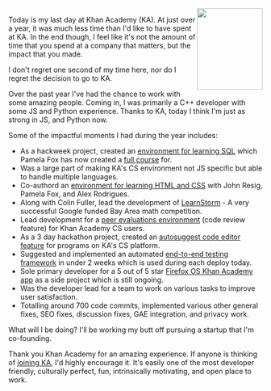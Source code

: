 <img width="130" height="161" src="//brianbondy.com/static/img/blogpost_164/KA.png" style="float:right; margin-bottom: 5px">

Today is my last day at Khan Academy (KA). At just over a year, it was much less time than I'd like to have spent at KA.  In the end though, I feel like it's not the amount of time that you spend at a company that matters, but the impact that you made.

I don't regret one second of my time here, nor do I regret the decision to go to KA.

Over the past year I've had the chance to work with some amazing people.
Coming in, I was primarily a C++ developer with some JS and Python experience.
Thanks to KA, today I think I'm just as strong in JS, and Python now.

Some of the impactful moments I had during the year includes:

- As a hackweek project, created an [environment for learning SQL](/blog/id/168/sql-on-khan-academy-enabled-by-sqlite-sqljs-asmjs-and-emscripten/) which Pamela Fox has now created a [full course](https://www.khanacademy.org/computing/computer-programming/sql) for.
- Was a large part of making KA's CS environment not JS specific but able to handle multiple languages.
- Co-authord an [environment for learning HTML and CSS](https://www.khanacademy.org/about/blog/post/103147672575/learn-how-to-make-webpages-with-html-css-on-khan) with John Resig, Pamela Fox, and Alex Rodrigues.
- Along with Colin Fuller, lead the development of [LearnStorm](https://www.khanacademy.org/learnstorm) - A very successful Google funded Bay Area math competition.
- Lead development for a [peer evaluations environment](/blog/id/165/peer-evaluations-for-coding-projects-on-khan-academy/) (code review feature) for Khan Academy CS users.
- As a 3 day hackathon project, created an [autosuggest code editor feature](/blog/id/166/making-programming-easier-on-khan-academy---2014-hackathon-project/) for programs on KA's CS platform.
- Suggested and implemented an automated [end-to-end testing framework](/blog/id/167/automated-end-to-end-testing-at-khan-academy-using-gecko/) in under 2 weeks which is used during each deploy today.
- Sole primary developer for a 5 out of 5 star [Firefox OS Khan Academy app](/blog/id/169/developing-and-releasing-the-khan-academy-firefox-os-app/) as a side project which is still ongoing.
- Was the developer lead for a team to work on various tasks to improve user satisfaction.
- Totalling around 700 code commits, implemented various other general fixes, SEO fixes, discussion fixes, GAE integration, and privacy work.

What will I be doing? I'll be working my butt off pursuing a startup that I'm co-founding.

Thank you Khan Academy for an amazing experience. If anyone is thinking of [joining KA](https://www.khanacademy.org/careers), I'd highly encourage it. It's easily one of the most developer friendly, culturally perfect, fun, intrinsically motivating, and open place to work.
